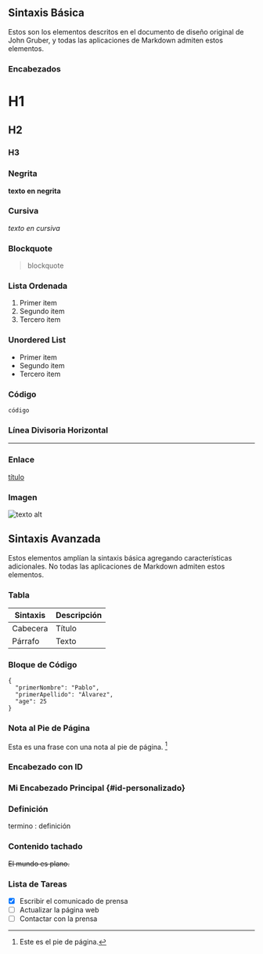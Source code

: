 

## Sintaxis Básica

Estos son los elementos descritos en el documento de diseño original de John Gruber, y todas las aplicaciones de Markdown admiten estos elementos.

### Encabezados

# H1
## H2
### H3

### Negrita

**texto en negrita**

### Cursiva

*texto en cursiva*

### Blockquote

> blockquote

### Lista Ordenada

1. Primer item
2. Segundo item
3. Tercero item

### Unordered List

- Primer item
- Segundo item
- Tercero item

### Código

`código`

### Línea Divisoria Horizontal

---

### Enlace

[título](https://ciberninjas.com)

### Imagen

![texto alt]()

## Sintaxis Avanzada

Estos elementos amplían la sintaxis básica agregando características adicionales. No todas las aplicaciones de Markdown admiten estos elementos.

### Tabla

| Sintaxis | Descripción |
| ----------- | ----------- |
| Cabecera | Título |
| Párrafo | Texto |

### Bloque de Código

```
{
  "primerNombre": "Pablo",
  "primerApellido": "Álvarez",
  "age": 25
}
```

### Nota al Pie de Página

Esta es una frase con una nota al pie de página. [^1]

[^1]: Este es el pie de página.

### Encabezado con ID

### Mi Encabezado Principal {#id-personalizado}

### Definición

termino
: definición

### Contenido tachado

~~El mundo es plano.~~

### Lista de Tareas

- [x] Escribir el comunicado de prensa
- [ ] Actualizar la página web
- [ ] Contactar con la prensa
